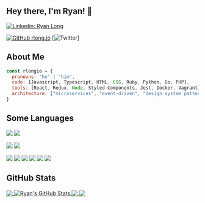 <h2>Hey there, I'm Ryan! 👋</h2>

[![Linkedin: Ryan Long](https://img.shields.io/badge/-RyanRLong-blue?style=plastic-square&logo=Linkedin&logoColor=white&link=https://www.linkedin.com/in/ryanrlong/)](https://www.linkedin.com/in/ryanrlong/)

[![GitHub rlong.io](https://img.shields.io/github/followers/rlongio?label=follow&style=social)](https://github.com/rlongio)
[![Twitter](https://img.shields.io/twitter/url?style=social&url=https%3A%2F%2Ftwitter.com%2Fryanrlong)]

## About Me

```javascript
const rlongio = {
  pronouns: "he" | "him",
  code: [Javascript, Typescript, HTML, CSS, Ruby, Python, Go, PHP],
  tools: [React, Redux, Node, Styled-Components, Jest, Docker, Vagrant],
  architecture: ["microservices", "event-driven", "design system pattern"]
}
```
## Some Languages

![](https://img.shields.io/badge/OS-Linux-informational?style=plastic&logo=linux)
![](https://img.shields.io/badge/OS-Windows-informational?style=plastic&logo=windows)


![](https://img.shields.io/badge/Editor-VS_Code-informational?style=plastic&logo=vs_code)
![](https://img.shields.io/badge/Editor-Vim-informational?style=plastic&logo=vim)


![](https://img.shields.io/badge/Code-Python-informational?style=plastic&logo=python)
![](https://img.shields.io/badge/Code-JavaScript-informational?style=plastic&logo=javascript)
![](https://img.shields.io/badge/Code-React-informational?style=plastic&logo=react)
![](https://img.shields.io/badge/Code-Java-informational?style=plastic&logo=java)
![](https://img.shields.io/badge/Code-Golang-informational?style=plastic&logo=go)
![](https://img.shields.io/badge/Code-PHP-informational?style=plastic&logo=php)

## GitHub Stats

<a href="https://github.com/rlongio/rlongio">
  <img align="center" src="https://github-readme-stats.vercel.app/api/top-langs/?username=rlongio&hide=java,html&title_color=ffffff&text_color=c9cacc&icon_color=2bbc8a&bg_color=1d1f21" />
</a>


<a href="https://github.com/rlongio/rlongio">
  <img align="center" src="https://github-readme-stats.vercel.app/api?username=rlongio&show_icons=true&line_height=27&count_private=true&title_color=ffffff&text_color=c9cacc&icon_color=2bbc8a&bg_color=1d1f21" alt="Ryan's GitHub Stats" />
</a>


<a href="https://github.com/rlongio/sampleproject">
  <img align="center" src="https://github-readme-stats.vercel.app/api/pin/?username=rlongio&repo=sampleproject&title_color=ffffff&text_color=c9cacc&icon_color=2bbc8a&bg_color=1d1f21" />
</a>


<a href="https://github.com/rlongio/go_starter_template">
  <img align="center" src="https://github-readme-stats.vercel.app/api/pin/?username=rlongio&repo=go_starter_template&title_color=ffffff&text_color=c9cacc&icon_color=2bbc8a&bg_color=1d1f21" />
</a> 

<!--
**rlongio/rlongio** is a ✨ _special_ ✨ repository because its `README.md` (this file) appears on your GitHub profile.

Here are some ideas to get you started:

- 🔭 I’m currently working on ...
- 🌱 I’m currently learning ...
- 👯 I’m looking to collaborate on ...
- 🤔 I’m looking for help with ...
- 💬 Ask me about ...
- 📫 How to reach me: ...
- 😄 Pronouns: ...
- ⚡ Fun fact: ...
-->
